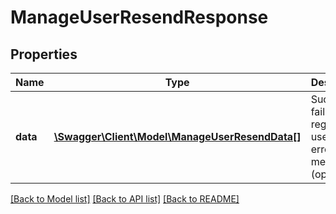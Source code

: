 # ManageUserResendResponse

## Properties
Name | Type | Description | Notes
------------ | ------------- | ------------- | -------------
**data** | [**\Swagger\Client\Model\ManageUserResendData[]**](ManageUserResendData.md) | Success or failure to register user with error messages (optional) | 

[[Back to Model list]](../README.md#documentation-for-models) [[Back to API list]](../README.md#documentation-for-api-endpoints) [[Back to README]](../README.md)


